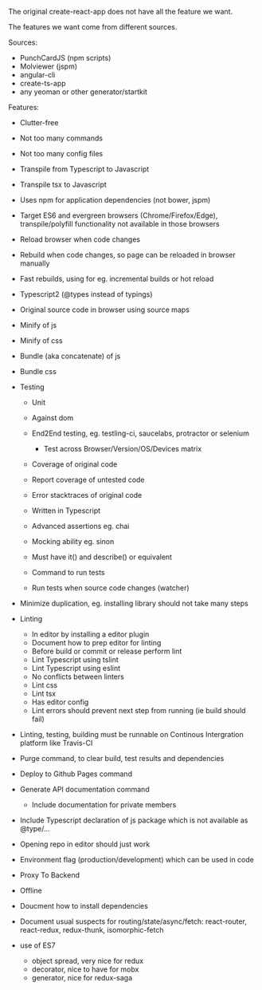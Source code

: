 The original create-react-app does not have all the feature we want.

The features we want come from different sources.

Sources:

* PunchCardJS (npm scripts)
* Molviewer (jspm)
* angular-cli
* create-ts-app
* any yeoman or other generator/startkit

Features:

* Clutter-free

 * Not too many commands 
 * Not too many config files

* Transpile from Typescript to Javascript
* Transpile tsx to Javascript
* Uses npm for application dependencies (not bower, jspm)
* Target ES6 and evergreen browsers (Chrome/Firefox/Edge), transpile/polyfill functionality not available in those browsers 
* Reload browser when code changes
* Rebuild when code changes, so page can be reloaded in browser manually
* Fast rebuilds, using for eg. incremental builds or hot reload
* Typescript2 (@types instead of typings)
* Original source code in browser using source maps
* Minify of js 
* Minify of css
* Bundle (aka concatenate) of js
* Bundle css
* Testing

  * Unit
  * Against dom
  * End2End testing, eg. testling-ci, saucelabs, protractor or selenium
  
    * Test across Browser/Version/OS/Devices matrix
    
  * Coverage of original code
  * Report coverage of untested code
  * Error stacktraces of original code
  * Written in Typescript
  * Advanced assertions eg. chai
  * Mocking ability eg. sinon
  * Must have it() and describe() or equivalent
  * Command to run tests
  * Run tests when source code changes (watcher)

* Minimize duplication, eg. installing library should not take many steps 
* Linting

  * In editor by installing a editor plugin 
  * Document how to prep editor for linting
  * Before build or commit or release perform lint
  * Lint Typescript using tslint 
  * Lint Typescript using eslint
  * No conflicts between linters
  * Lint css
  * Lint tsx
  * Has editor config
  * Lint errors should prevent next step from running (ie build should fail) 
  
* Linting, testing, building must be runnable on Continous Intergration platform like Travis-CI
* Purge command, to clear build, test results and dependencies
* Deploy to Github Pages command
* Generate API documentation command

  * Include documentation for private members

* Include Typescript declaration of js package which is not available as @type/...
* Opening repo in editor should just work
* Environment flag (production/development) which can be used in code
* Proxy To Backend
* Offline
* Doucment how to install dependencies
* Document usual suspects for routing/state/async/fetch: react-router, react-redux, redux-thunk, isomorphic-fetch
* use of ES7 

  * object spread, very nice for redux
  * decorator, nice to have for mobx
  * generator, nice for redux-saga
 

